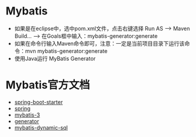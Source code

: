 # Mybatis

* 如果是在eclipse中，选中pom.xml文件，点击右键选择 Run AS ——> Maven Build… ——> 在Goals框中输入：mybatis-generator:generate
* 如果在命令行输入Maven命令即可，注意：一定是当前项目目录下运行该命令：mvn mybatis-generator:generate
* 使用Java运行 MyBatis Generator

# Mybatis官方文档

* [spring-boot-starter](http://www.mybatis.org/spring-boot-starter)
* [spring](http://www.mybatis.org/spring)
* [mybatis-3](http://www.mybatis.org/mybatis-3)
* [generator](http://www.mybatis.org/generator)
* [mybatis-dynamic-sql](http://www.mybatis.org/mybatis-dynamic-sql)

